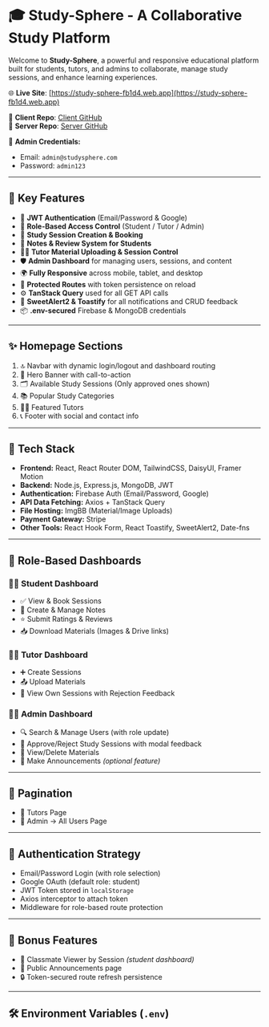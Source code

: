 # 🎓 Study-Sphere - A Collaborative Study Platform

Welcome to **Study-Sphere**, a powerful and responsive educational platform built for students, tutors, and admins to collaborate, manage study sessions, and enhance learning experiences.

🌐 **Live Site**: [https://study-sphere-fb1d4.web.app](https://study-sphere-fb1d4.web.app)

📁 **Client Repo**: [Client GitHub](https://github.com/Programming-Hero-Web-Course4/b11a12-client-side-jamilWebdesign2024)  
📁 **Server Repo**: [Server GitHub](https://github.com/Programming-Hero-Web-Course4/b11a12-server-side-jamilWebdesign2024)

🔐 **Admin Credentials:**
- Email: `admin@studysphere.com`
- Password: `admin123`

---

## 🚀 Key Features

- 🧾 **JWT Authentication** (Email/Password & Google)
- 👥 **Role-Based Access Control** (Student / Tutor / Admin)
- 📅 **Study Session Creation & Booking**
- 📝 **Notes & Review System for Students**
- 🧑‍🏫 **Tutor Material Uploading & Session Control**
- 🛡️ **Admin Dashboard** for managing users, sessions, and content
- 🌍 **Fully Responsive** across mobile, tablet, and desktop
- 🔐 **Protected Routes** with token persistence on reload
- ⚙️ **TanStack Query** used for all GET API calls
- 🌈 **SweetAlert2 & Toastify** for all notifications and CRUD feedback
- 📦 **.env-secured** Firebase & MongoDB credentials

---

## ✨ Homepage Sections

1. 🔝 Navbar with dynamic login/logout and dashboard routing
2. 🎯 Hero Banner with call-to-action
3. 🗂️ Available Study Sessions (Only approved ones shown)
4. 📚 Popular Study Categories
5. 👨‍🏫 Featured Tutors
6. 📞 Footer with social and contact info

---

## 📁 Tech Stack

- **Frontend:** React, React Router DOM, TailwindCSS, DaisyUI, Framer Motion
- **Backend:** Node.js, Express.js, MongoDB, JWT
- **Authentication:** Firebase Auth (Email/Password, Google)
- **API Data Fetching:** Axios + TanStack Query
- **File Hosting:** ImgBB (Material/Image Uploads)
- **Payment Gateway:** Stripe
- **Other Tools:** React Hook Form, React Toastify, SweetAlert2, Date-fns

---

## 🔐 Role-Based Dashboards

### 🧑‍🎓 Student Dashboard
- ✅ View & Book Sessions
- 📝 Create & Manage Notes
- ⭐ Submit Ratings & Reviews
- 📥 Download Materials (Images & Drive links)

### 👨‍🏫 Tutor Dashboard
- ➕ Create Sessions
- 📤 Upload Materials
- 👀 View Own Sessions with Rejection Feedback

### 👨‍💼 Admin Dashboard
- 🔍 Search & Manage Users (with role update)
- 📜 Approve/Reject Study Sessions with modal feedback
- 🧹 View/Delete Materials
- 📢 Make Announcements *(optional feature)*

---

## 🔄 Pagination

- 📄 Tutors Page  
- 📄 Admin → All Users Page

---

## 🔑 Authentication Strategy

- Email/Password Login (with role selection)
- Google OAuth (default role: student)
- JWT Token stored in `localStorage`
- Axios interceptor to attach token
- Middleware for role-based route protection

---

## 🌟 Bonus Features

- 🧠 Classmate Viewer by Session *(student dashboard)*
- 📢 Public Announcements page
- 🔒 Token-secured route refresh persistence

---

## 🛠️ Environment Variables (`.env`)

